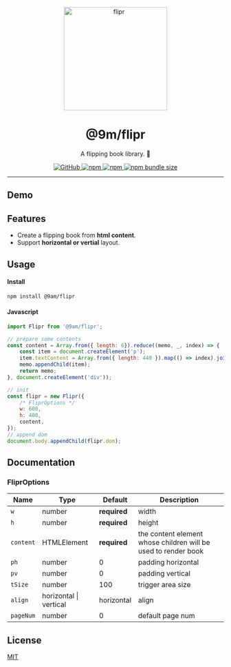 <div align="center">
    <img alt="flipr" src="https://user-images.githubusercontent.com/1435457/228783226-401a3e1a-f2eb-46d1-b499-7ee6f7637e0c.svg" width="240" />
    <h1>@9m/flipr</h1>
    <p>A flipping book library. 📖</p>
    <p>
        <a href="https://github.com/9am/flipr/blob/main/LICENSE">
            <img alt="GitHub" src="https://img.shields.io/github/license/9am/flipr?style=flat-square&color=success">
        </a>
        <a href="https://www.npmjs.com/package/@9am/flipr">
            <img alt="npm" src="https://img.shields.io/npm/v/@9am/flipr?style=flat-square&color=orange">
        </a>
        <a href="https://www.npmjs.com/package/@9am/flipr">
            <img alt="npm" src="https://img.shields.io/npm/dt/@9am/flipr?style=flat-square&color=blue">
        </a>
        <a href="https://bundlephobia.com/package/@9am/flipr@latest">
            <img alt="npm bundle size" src="https://img.shields.io/bundlephobia/minzip/@9am/flipr?style=flat-square">
        </a>
    </p>
</div>

---

## Demo

## Features
- Create a flipping book from **html content**.
- Support **horizontal or vertial** layout.

## Usage

#### Install
```bash
npm install @9am/flipr
```

#### Javascript
```js
import Flipr from '@9am/flipr';

// prepare some contents
const content = Array.from({ length: 6}).reduce((memo, _, index) => {
    const item = document.createElement('p');
    item.textContent = Array.from({ length: 440 }).map(() => index).join(' ');
    memo.appendChild(item);
    return memo;
}, document.createElement('div'));

// init
const flipr = new Flipr({
    /* FliprOptions */
    w: 600,
    h: 400,
    content,
});
// append dom
document.body.appendChild(flipr.dom);
```

## Documentation

### FliprOptions

| Name | Type | Default | Description |
| ---- | ---- | ------- | ----------- |
| `w` | number | **required** | width |
| `h` | number | **required** | height |
| `content` | HTMLElement | **required** | the content element whose children will be used to render book |
| `ph` | number | 0 | padding horizontal |
| `pv` | number | 0 | padding vertical |
| `tSize` | number | 100 | trigger area size |
| `align` | horizontal \| vertical | horizontal | align |
| `pageNum` | number | 0 | default page num |

## License
[MIT](LICENSE)
